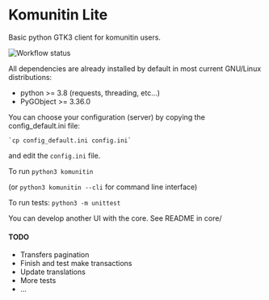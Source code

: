 # Komunitin Lite

Basic python GTK3 client for komunitin users.

![Workflow status](https://github.com/XaviP/komunitin-lite-gtk3/workflows/Python_app/badge.svg)

All dependencies are already installed by default in most current GNU/Linux distributions:
- python >= 3.8 (requests, threading, etc...)
- PyGObject >= 3.36.0

You can choose your configuration (server) by copying the config_default.ini file: 

    `cp config_default.ini config.ini`

and edit the `config.ini` file.


To run `python3 komunitin`

(or `python3 komunitin --cli` for command line interface)


To run tests: `python3 -m unittest`


You can develop another UI with the core. See README in core/


#### TODO
- Transfers pagination
- Finish and test make transactions
- Update translations
- More tests
- ... 

